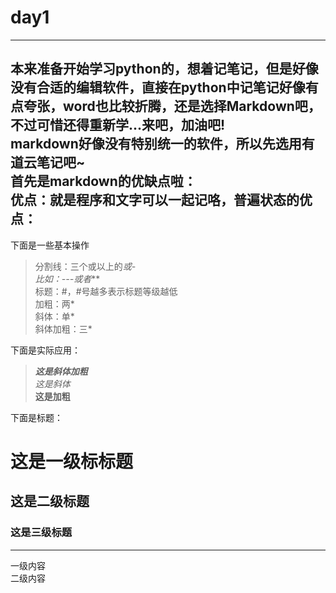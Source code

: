# day1  
---  
本来准备开始学习python的，想着记笔记，但是好像没有合适的编辑软件，直接在python中记笔记好像有点夸张，word也比较折腾，还是选择Markdown吧，不过可惜还得重新学...来吧，加油吧!  
markdown好像没有特别统一的软件，所以先选用有道云笔记吧~  
首先是markdown的优缺点啦：  
**优点**：就是程序和文字可以一起记咯，普遍状态的优点：
---
下面是一些基本操作
>分割线：三个或以上的*或-  
比如：---或者***  
标题：#，#号越多表示标题等级越低  
加粗：两*  
斜体：单*  
斜体加粗：三*  


下面是实际应用：
>***这是斜体加粗***  
*这是斜体*  
**这是加粗**  

下面是标题：  
# 这是一级标标题  
## 这是二级标题  
### 这是三级标题  
***
一级内容   
二级内容   


